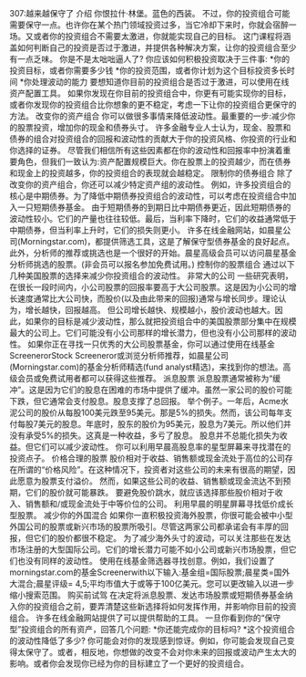 307:越来越保守了
介绍
你恨拉什·林堡。蓝色的西装。
不过，你的投资组合可能需要保守一点。也许你在某个热门领域投资过多，当它冷却下来时，你就会宿醉一场。又或者你的投资组合不需要太激进，你就能实现自己的目标。
这门课程将涵盖如何判断自己的投资是否过于激进，并提供各种解决方案，让你的投资组合至少有一点乏味。
你是不是太咄咄逼人了?
你应该如何积极投资取决于三件事:
*你的投资目标，或者你需要多少钱
*你的投资范围，或者你计划为这个目标投资多长时间
*你处理波动的能力
要想知道你目前的投资组合是否过于激进，可以使用在线资产配置工具。
如果你发现在你目前的投资组合中，你更有可能实现你的目标，或者你发现你的投资组合比你想象的更不稳定，考虑一下让你的投资组合更保守的方法。
改变你的资产组合
你可以做很多事情来降低波动性。最重要的一步:减少你的股票投资，增加你的现金和债券头寸。
许多金融专业人士认为，现金、股票和债券的组合对投资组合的回报和波动性的贡献大于你的投资风格、你投资的行业和你选择的证券。
尽管我们相信所有这些因素都在你的波动性和回报率中扮演着重要角色，但我们一致认为:资产配置规模巨大。你在股票上的投资越少，而在债券和现金上的投资越多，你的投资组合的表现就会越稳定。
限制你的债券组合
除了改变你的资产组合，你还可以减少特定资产组的波动性。
例如，许多投资组合的核心是中期债券。为了降低中期债券投资组合的波动性，可以考虑在投资组合中加入一只短期债券基金。
由于短期债券的到期日比中期债券更近，因此短期债券的波动性较小。它们的产量也往往较低。最后，当利率下降时，它们的收益通常低于中期债券，但当利率上升时，它们的损失则更小。
许多在线金融网站，如晨星公司(Morningstar.com)，都提供筛选工具，这是了解保守型债券基金的良好起点。此外，分析师的推荐或挑选也是一个很好的开始。晨星高级会员可以访问晨星基金分析师挑选的股票。(非会员可以报名参加免费试用。)
控制你的股票组合
通过以下几种美国股票的选择来减少你投资组合的波动性。
非常大的公司
一些研究表明，在很长一段时间内，小公司股票的回报率要高于大公司股票。这是因为小公司的增长速度通常比大公司快，而股价(以及由此带来的回报)通常与增长同步。理论认为，增长越快，回报越高。
但公司增长越快、规模越小，股价波动也越大。因此，如果你的目标是减少波动性，那么就把投资组合中的美国股票部分集中在规模最大的公司上。它们可能没有小公司那样的增长潜力，但也没有小公司那样的波动性。
如果你正在寻找一只优秀的大公司股票基金，你可以通过使用在线基金ScreenerorStock Screeneror或浏览分析师推荐，如晨星公司(Morningstar.com)的基金分析师精选(fund analyst精选)，来找到你的想法。高级会员或免费试用者都可以获得这些推荐。
派息股票
派息股票通常被称为“缓冲”。这是因为它们的股息在困难的市场中提供了缓冲。虽然一家公司的股价可能下跌，但它通常会支付股息。股息支撑了总回报。
举个例子。一年后，Acme水泥公司的股价从每股100美元跌至95美元。那是5%的损失。然而，该公司每年支付每股7美元的股息。年底时，股东的股价为95美元，股息为7美元。所以他们并没有承受5%的损失。这真是一种收益，多亏了股息。
股息并不总能化损失为收益。但它们可以减少波动性。
你可以利用早晨高股息率的星型屏幕来寻找潜在的投资点子。
价格合理的股票
股价相对于收益、销售额或现金流处于高位的公司存在所谓的“价格风险”。在这种情况下，投资者对这些公司的未来有很高的期望，因此愿意为股票支付溢价。
然而，如果这些公司的收益、销售额或现金流达不到预期，它们的股价就可能暴跌。
要避免股价跳水，就应该选择那些股价相对于收入、销售额和/或现金流处于中等价位的公司。
利用早晨的明星屏幕寻找低价成长型股票。
减少你的外国混合
如果你一直积极投资海外股票，你很可能会被中小型外国公司的股票或新兴市场的股票所吸引。尽管这两家公司都承诺会有丰厚的回报，但它们的股价都很不稳定。
为了减少海外头寸的波动，可以关注那些在发达市场注册的大型国际公司。它们的增长潜力可能不如小公司或新兴市场股票，但它们也没有同样的波动性。
使用在线基金筛选器寻找创意。例如，我们设置了morningstar.com的基金Screenerwith以下输入:基金组=国际股票;晨星类=国外大混合;晨星评级= 4,5;平均市值大于或等于100亿美元。您可以更改输入以进一步缩小搜索范围。
购买前试驾
在决定将派息股票、发达市场股票或短期债券基金纳入你的投资组合之前，要弄清楚这些新选择将如何发挥作用，并影响你目前的投资组合。
许多在线金融网站提供了可以提供帮助的工具。
一旦你看到你的“保守型”投资组合的所有资产，回答几个问题:
*你还能完成你的目标吗?
*这个投资组合的波动性降低了多少?
你可能会对你的发现感到惊讶。例如，你可能会发现自己变得太保守了。或者，相反地，你想做的改变不会对你未来的回报或波动产生太大的影响。或者你会发现你已经为你的目标建立了一个更好的投资组合。

